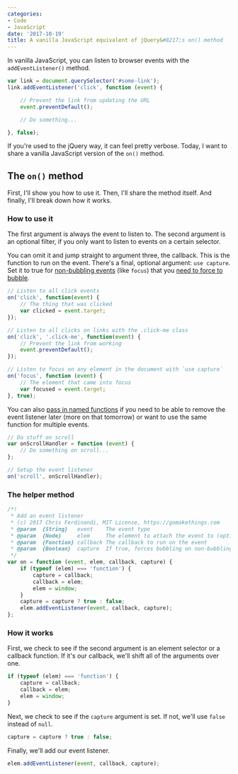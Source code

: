 ```yaml
---
categories:
- Code
- JavaScript
date: '2017-10-19'
title: A vanilla JavaScript equivalent of jQuery&#8217;s on() method
---
```


In vanilla JavaScript, you can listen to browser events with the `addEventListener()` method.

```js
var link = document.querySelector('#some-link');
link.addEventListener('click', function (event) {

    // Prevent the link from updating the URL
    event.preventDefault();

    // Do something...

}, false);
```

If you're used to the jQuery way, it can feel pretty verbose. Today, I want to share a vanilla JavaScript version of the `on()` method.

## The `on()` method

First, I'll show you how to use it. Then, I'll share the method itself. And finally, I'll break down how it works.

### How to use it

The first argument is always the event to listen to. The second argument is an optional filter, if you only want to listen to events on a certain selector.

You can omit it and jump straight to argument three, the callback. This is the function to run on the event. There's a final, optional argument: `use capture`. Set it to true for [non-bubbling events](https://gomakethings.com/when-to-use-use-capture-in-your-event-listeners/) (like `focus`) that you [need to force to bubble](https://gomakethings.com/attaching-multiple-elements-to-a-single-event-listener-in-vanilla-js/).

```js
// Listen to all click events
on('click', function(event) {
    // The thing that was clicked
    var clicked = event.target;
});

// Listen to all clicks on links with the .click-me class
on('click', '.click-me', function(event) {
    // Prevent the link from working
    event.preventDefault();
});

// Listen to focus on any element in the document with `use capture`
on('focus', function (event) {
    // The element that came into focus
    var focused = event.target;
}, true);
```

You can also [pass in named functions](https://gomakethings.com/named-vs-anonymous-event-listener-functions/) if you need to be able to remove the event listener later (more on that tomorrow) or want to use the same function for multiple events.

```js
// Do stuff on scroll
var onScrollHandler = function (event) {
    // Do something on scroll...
};

// Setup the event listener
on('scroll', onScrollHandler);
```

### The helper method

```js
/*!
 * Add an event listener
 * (c) 2017 Chris Ferdinandi, MIT License, https://gomakethings.com
 * @param  {String}   event    The event type
 * @param  {Node}     elem     The element to attach the event to (optional, defaults to window)
 * @param  {Function} callback The callback to run on the event
 * @param  {Boolean}  capture  If true, forces bubbling on non-bubbling events
 */
var on = function (event, elem, callback, capture) {
	if (typeof (elem) === 'function') {
		capture = callback;
		callback = elem;
		elem = window;
	}
	capture = capture ? true : false;
	elem.addEventListener(event, callback, capture);
};
```

### How it works

First, we check to see if the second argument is an element selector or a callback function. If it's our callback, we'll shift all of the arguments over one.

```js
if (typeof (elem) === 'function') {
	capture = callback;
	callback = elem;
	elem = window;
}
```

Next, we check to see if the `capture` argument is set. If not, we'll use `false` instead of `null`.

```js
capture = capture ? true : false;
```

Finally, we'll add our event listener.

```js
elem.addEventListener(event, callback, capture);
```